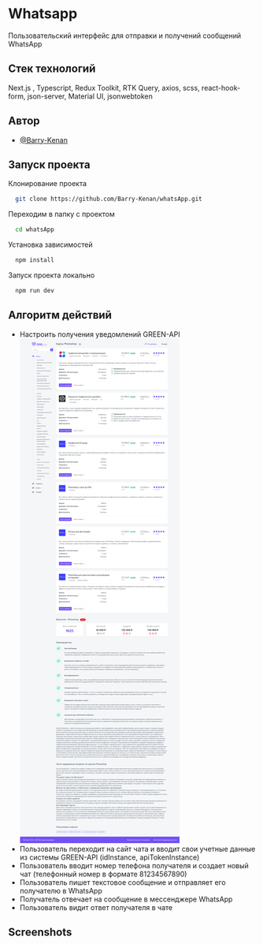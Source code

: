 # Whatsapp

Пользовательский интерфейс для
отправки и получений сообщений WhatsApp

## Стек технологий

Next.js , Typescript, Redux Toolkit, RTK Query, axios, scss, react-hook-form, json-server, Material UI, jsonwebtoken

## Автор

-   [@Barry-Kenan](https://github.com/Barry-Kenan)

## Запуск проекта

Клонирование проекта

```bash
  git clone https://github.com/Barry-Kenan/whatsApp.git
```

Переходим в папку с проектом

```bash
  cd whatsApp
```

Установка зависимостей

```bash
  npm install
```

Запуск проекта локально

```bash
  npm run dev
```

## Алгоритм действий

-   Настроить получения уведомлений GREEN-API
    ![App Screenshot](<https://github.com/Barry-Kenan/top-app/blob/0606f1d71ed275db92db425f270ec7ec080f5a03/top-app-demo.web.app_courses_photoshop%20(2).png>)
-   Пользователь переходит на сайт чата и вводит свои учетные данные из системы GREEN-API (idInstance, apiTokenInstance)
-   Пользователь вводит номер телефона получателя и создает новый чат (телефонный номер в формате 81234567890)
-   Пользователь пишет текстовое сообщение и отправляет его получателю в
    WhatsApp
-   Получатель отвечает на сообщение в мессенджере WhatsApp
-   Пользователь видит ответ получателя в чате

## Screenshots
